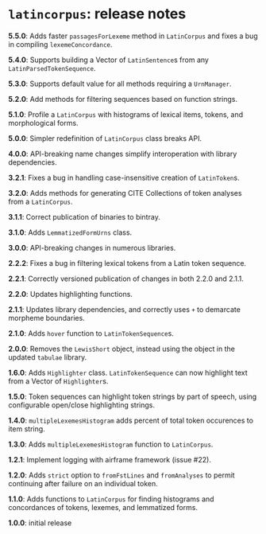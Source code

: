 # `latincorpus`: release notes

**5.5.0**: Adds faster `passagesForLexeme` method in `LatinCorpus` and fixes a bug in compiling `lexemeConcordance`.

**5.4.0**: Supports building a Vector of `LatinSentence`s from any `LatinParsedTokenSequence`.

**5.3.0**: Supports default value for all methods requiring a `UrnManager`.

**5.2.0**: Add methods for filtering sequences based on function strings.

**5.1.0**: Profile a `LatinCorpus` with histograms of lexical items, tokens, and morphological forms.

**5.0.0**: Simpler redefinition of `LatinCorpus` class breaks API.

**4.0.0**: API-breaking name changes simplify interoperation with library dependencies.

**3.2.1**: Fixes a bug in handling case-insensitive creation of `LatinToken`s.

**3.2.0**: Adds methods for generating CITE Collections of token analyses from a `LatinCorpus`.

**3.1.1**: Correct publication of binaries to bintray.

**3.1.0**: Adds `LemmatizedFormUrns` class.

**3.0.0**: API-breaking changes in numerous libraries.

**2.2.2**: Fixes a bug in filtering lexical tokens from a Latin token sequence.

**2.2.1**: Correctly versioned publication of changes in both 2.2.0 and 2.1.1.

**2.2.0**: Updates highlighting functions.


**2.1.1**: Updates library dependencies, and correctly uses `+` to demarcate morpheme boundaries.

**2.1.0**: Adds `hover` function to `LatinTokenSequence`s.


**2.0.0**: Removes the `LewisShort` object, instead using the object in the updated `tabulae` library.

**1.6.0**: Adds `Highlighter` class.  `LatinTokenSequence` can now highlight text from a Vector of `Highlighter`s.

**1.5.0**:  Token sequences can highlight token strings by part of speech, using configurable open/close highlighting strings.


**1.4.0**: `multipleLexemesHistogram` adds percent of total token occurences to item string.

**1.3.0**: Adds `multipleLexemesHistogram` function to `LatinCorpus`.

**1.2.1**:  Implement logging with airframe framework (issue #22).

**1.2.0**: Adds `strict` option to `fromFstLines` and `fromAnalyses` to permit continuing after failure on an individual token.

**1.1.0**:  Adds functions to `LatinCorpus` for finding histograms and concordances of tokens, lexemes, and lemmatized forms.

**1.0.0**: initial release
